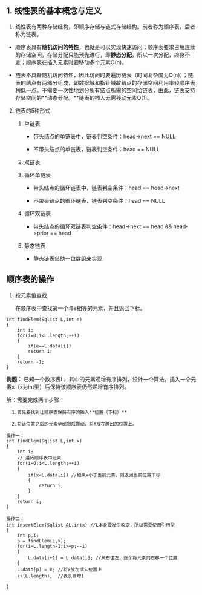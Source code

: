 ## 1. 线性表的基本概念与定义

1. 线性表有两种存储结构，即顺序存储与链式存储结构。前者称为顺序表，后者称为链表。

* 顺序表具有**随机访问的特性**，也就是可以实现快速访问；顺序表要求占用连续的存储空间，存储分配只能预先进行，即**静态分配**，所以一次分配，终身不变；顺序表在插入元素时要移动多个元素O(n)。

* 链表不具备随机访问特性，因此访问时要遍历链表（时间复杂度为O(n)）；链表的结点有两部分组成，即数据域和指针域故结点的存储空间利用率较顺序表稍低一点。不需要一次性地划分所有结点所需的空间给链表，由此，链表支持存储空间的**动态分配。**链表的插入无需移动元素O(1)。

2. 链表的5种形式

    1. 单链表

       * 带头结点的单链表中，链表判空条件：head->next == NULL 

       * 不带头结点的单链表，链表判空条件：head == NULL 

    2. 双链表

    3. 循环单链表

        * 带头结点的循环链表中，链表判空条件：head == head->next 

        * 不带头结点的循环链表，链表判空条件：head == NULL 

    4. 循环双链表

        * 带头结点的循环双链表判空条件：head->next == head && head->prior == head

    5. 静态链表

        * 静态链表借助一位数组来实现

## 顺序表的操作

1. 按元素值查找

   在顺序表中查找第一个与e相等的元素，并且返回下标。

```
int findElem(Sqlist L,int e)
{
    int i;
    for(i=0;i<L.length;++i)
    {
        if(e==L.data[i])
        return i;
    }
    return -1;
}
```

**例题：** 已知一个数序表L，其中的元素递增有序排列，设计一个算法，插入一个元素x（x为int型）后保持该顺序表仍然递增有序排列。

   解：需要完成两个步骤：
      
      1.首先要找到让顺序表保持有序的插入**位置（下标）**

      2.将该位置之后的元素全部向后挪动，将X放在腾出的位置上。

```
操作一：
int findElem(Sqlist L,int x)
{
    int i;
    // 遍历顺序表中元素
    for(i=0;i<L.length;++i)
    {
        if(x<L.data[i]) //如果x小于当前元素，则返回当前位置下标
        {
            return i;
        }
    }
    return i;
}

操作二：
int insertElem(Sqlist &L,intx) //L本身要发生改变，所以需要使用引用型
{
    int p,i;
    p = findElem(L,x);
    for(i=L.length-1;i>=p;--i)
    {
        L.data[i+1] = L.data[i]; //从右往左，逐个将元素向右移一个位置
    }
    L.data[p] = x; //将x放在插入位置上
    ++(L.length);  //表长自增1

}
```